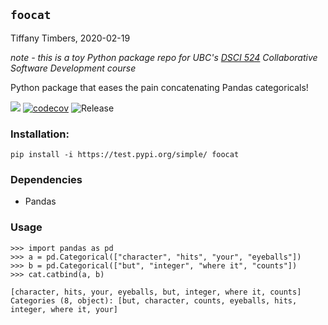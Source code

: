## `foocat`
Tiffany Timbers, 2020-02-19

*note - this is a toy Python package repo for UBC's [DSCI 524](https://github.com/UBC-MDS/DSCI_524_collab-sw-dev) Collaborative Software Development course*

Python package that eases the pain concatenating Pandas categoricals! 

![](https://github.com/ttimbers/foocat/workflows/build/badge.svg) [![codecov](https://codecov.io/gh/ttimbers/foocat/branch/master/graph/badge.svg)](https://codecov.io/gh/ttimbers/foocat) ![Release](https://github.com/ttimbers/foocat/workflows/Release/badge.svg)

### Installation:

```
pip install -i https://test.pypi.org/simple/ foocat
```

### Dependencies

- Pandas

### Usage

```
>>> import pandas as pd
>>> a = pd.Categorical(["character", "hits", "your", "eyeballs"])
>>> b = pd.Categorical(["but", "integer", "where it", "counts"])
>>> cat.catbind(a, b)
```

```
[character, hits, your, eyeballs, but, integer, where it, counts]
Categories (8, object): [but, character, counts, eyeballs, hits, integer, where it, your]
```
